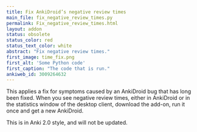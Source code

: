 ```yaml
---
title: Fix AnkiDroid’s negative review times
main_file: fix_negative_review_times.py
permalink: Fix_negative_review_times.html
layout: addon
status: obsolete
status_color: red
status_text_color: white
abstract: "Fix negative review times."
first_image: time_fix.png
first_alt: 'Some Python code'
first_caption: "The code that is run."
ankiweb_id: 3009264632
---
```


This applies a fix for symptoms caused by an AnkiDroid bug that has long been
fixed. When you see negative review times, either in AnkiDroid or in
the statistics window of the desktop client, download the add-on, run it once and get a new AnkiDroid.

This is in Anki 2.0 style, and will not be updated.

